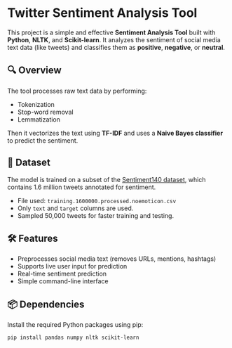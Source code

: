 # Twitter Sentiment Analysis Tool

This project is a simple and effective **Sentiment Analysis Tool** built with **Python**, **NLTK**, and **Scikit-learn**. It analyzes the sentiment of social media text data (like tweets) and classifies them as **positive**, **negative**, or **neutral**.

## 🔍 Overview

The tool processes raw text data by performing:
- Tokenization
- Stop-word removal
- Lemmatization

Then it vectorizes the text using **TF-IDF** and uses a **Naive Bayes classifier** to predict the sentiment.

## 📁 Dataset

The model is trained on a subset of the [Sentiment140 dataset](http://help.sentiment140.com/for-students), which contains 1.6 million tweets annotated for sentiment.

- File used: `training.1600000.processed.noemoticon.csv`
- Only `text` and `target` columns are used.
- Sampled 50,000 tweets for faster training and testing.

## 🛠️ Features

- Preprocesses social media text (removes URLs, mentions, hashtags)
- Supports live user input for prediction
- Real-time sentiment prediction
- Simple command-line interface

## 📦 Dependencies

Install the required Python packages using pip: 
```bash
pip install pandas numpy nltk scikit-learn

